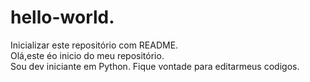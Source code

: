 # hello-world.
 Inicializar este repositório com  README.  
Olá,este éo inicio do meu repositório.  
Sou dev iniciante em Python. 
Fique vontade para editarmeus codigos. 
